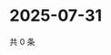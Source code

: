 # 2025-07-31

共 0 条

<!-- BEGIN ZHIHUQUESTIONS -->
<!-- 最后更新时间 Thu Jul 31 2025 02:17:38 GMT+0800 (China Standard Time) -->

<!-- END ZHIHUQUESTIONS -->
